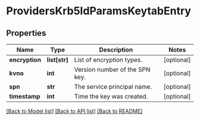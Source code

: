 # ProvidersKrb5IdParamsKeytabEntry

## Properties
Name | Type | Description | Notes
------------ | ------------- | ------------- | -------------
**encryption** | **list[str]** | List of encryption types. | [optional] 
**kvno** | **int** | Version number of the SPN key. | [optional] 
**spn** | **str** | The service principal name. | [optional] 
**timestamp** | **int** | Time the key was created. | [optional] 

[[Back to Model list]](../README.md#documentation-for-models) [[Back to API list]](../README.md#documentation-for-api-endpoints) [[Back to README]](../README.md)


